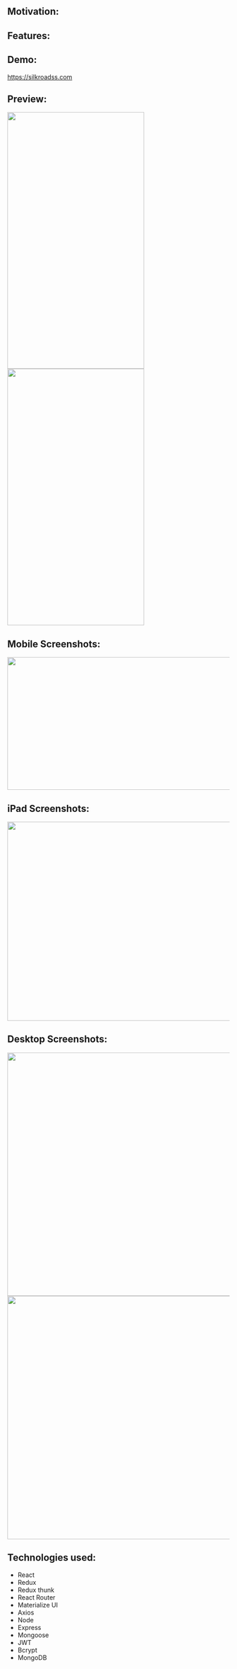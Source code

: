 ## Motivation:



## Features:


## Demo:
https://silkroadss.com


## Preview:
<span>
<img align="center" src="https://github.com/albertshay888/silkroad/blob/master/screenshots/postlisting.gif"  width="310" height="580" />
<img align="center" src="https://github.com/albertshay888/silkroad/blob/master/screenshots/searchlisting.gif"  width="310" height="580" />
</span>

## Mobile Screenshots:
<img align="center" src="https://github.com/albertshay888/silkroad/blob/master/screenshots/mobile.png"  width="1200" height="300" />


## iPad Screenshots:
<img src="https://github.com/albertshay888/silkroad/blob/master/screenshots/ipad1.png" width="1000" height="450" />


## Desktop Screenshots:
<img src="https://github.com/albertshay888/silkroad/blob/master/screenshots/desktophome.jpg" width="800" height="550" />
<img src="https://github.com/albertshay888/silkroad/blob/master/screenshots/desktopmessage.jpg" width="800" height="550" />



## Technologies used:
-	React
- Redux
- Redux thunk
-	React Router 
-	Materialize UI
-	Axios
- Node
-	Express
-	Mongoose
- JWT
- Bcrypt
-	MongoDB